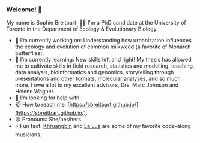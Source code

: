 ### Welcome! 👋

My name is Sophie Breitbart. 👩‍🦰 I'm a PhD candidate at the University of Toronto in the Department of Ecology & Evolutionary Biology.

- 🔭 I’m currently working on: Understanding how urbanization influences the ecology and evolution of common milkweed (a favorite of Monarch butterflies).
- 🌱 I’m currently learning: New skills left and right! My thesis has allowed me to cultivate skills in field research, statistics and modelling, teaching, data analysis, bioinformatics and genomics, storytelling through presentations and [other](https://storymaps.arcgis.com/stories/446efee44f8d49578d3c62bfe2c25fc1) [formats](https://spv2p2-sophie-breitbart.shinyapps.io/ebird_dashboard2/), molecular analyses, and so much more. I owe a lot to my excellent advisors, Drs. Marc Johnson and Helene Wagner.
- 🤔 I’m looking for help with: 
- 📫 How to reach me: [https://sbreitbart.github.io/](https://sbreitbart.github.io/).
- 😄 Pronouns: She/her/hers
- ⚡ Fun fact: [Khruangbin](https://www.youtube.com/watch?v=ajCRO5uLCG0&list=OLAK5uy_kX-ndy_RkBeaqTddwZMh0LfK8kOPYM_-I&index=1&ab_channel=NightTimeStories) and [La Luz](https://www.youtube.com/watch?v=Xv4h_bzZtbE&list=OLAK5uy_nrJv3tPlu6E-tpL2vWSrSmzYF-yKca07A&ab_channel=LaLuz) are some of my favorite code-along musicians.
